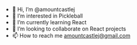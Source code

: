 - 👋 Hi, I’m @amountcastlej
- 👀 I’m interested in Pickleball 
- 🌱 I’m currently learning React 
- 💞️ I’m looking to collaborate on React projects
- 📫 How to reach me amountcastlej@gmail.com

<!---
amountcastlej/amountcastlej is a ✨ special ✨ repository because its `README.md` (this file) appears on your GitHub profile.
You can click the Preview link to take a look at your changes.
--->
